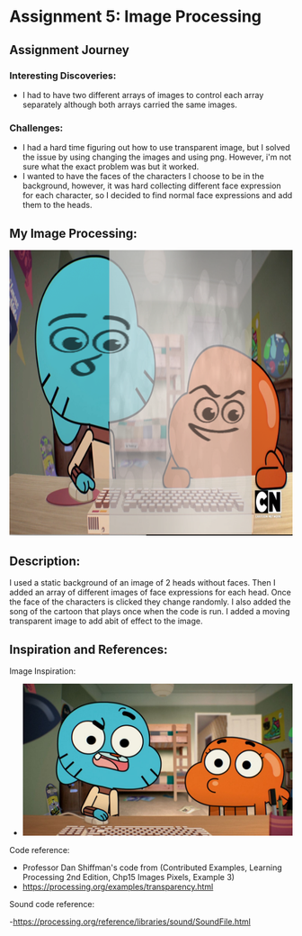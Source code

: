 # Assignment 5: Image Processing

## Assignment Journey

### Interesting Discoveries:
- I had to have two different arrays of images to control each array separately although both arrays carried the same images.

### Challenges:
- I had a hard time figuring out how to use transparent image, but I solved the issue by using changing the images and using png. However, i'm not sure what the exact problem was but it worked.
- I wanted to have the faces of the characters I choose to be in the background, however, it was hard collecting different face expression for each character, so I decided to find normal face expressions and add them to the heads.

## My Image Processing:

![](Image1.jpg)

## Description:
I used a static background of an image of 2 heads without faces. Then I added an array of different images of face expressions for each head. Once the face of the characters is clicked they change randomly. I also added the song of the cartoon that plays once when the code is run. I added a moving transparent image to add abit of effect to the image.

## Inspiration and References:

Image Inspiration: 

- ![](Image.jpg)

Code reference: 

- Professor Dan Shiffman's code from (Contributed Examples, Learning Processing 2nd Edition, Chp15 Images Pixels, Example 3)
- https://processing.org/examples/transparency.html

Sound code reference:

-https://processing.org/reference/libraries/sound/SoundFile.html

